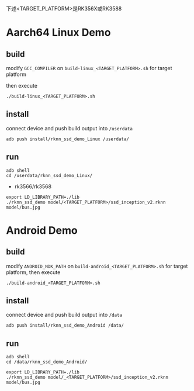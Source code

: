 下述<TARGET_PLATFORM>是RK356X或RK3588
# Aarch64 Linux Demo
## build

modify `GCC_COMPILER` on `build-linux_<TARGET_PLATFORM>.sh` for target platform

 then execute

```
./build-linux_<TARGET_PLATFORM>.sh
```

## install

connect device and push build output into `/userdata`

```
adb push install/rknn_ssd_demo_Linux /userdata/
```

## run

```
adb shell
cd /userdata/rknn_ssd_demo_Linux/
```

- rk3566/rk3568
```
export LD_LIBRARY_PATH=./lib
./rknn_ssd_demo model/<TARGET_PLATFORM>/ssd_inception_v2.rknn model/bus.jpg
```


# Android Demo
## build

modify `ANDROID_NDK_PATH` on `build-android_<TARGET_PLATFORM>.sh` for target platform, then execute

```
./build-android_<TARGET_PLATFORM>.sh
```

## install

connect device and push build output into `/data`

```
adb push install/rknn_ssd_demo_Android /data/
```

## run

```
adb shell
cd /data/rknn_ssd_demo_Android/
```

```
export LD_LIBRARY_PATH=./lib
./rknn_ssd_demo model/_<TARGET_PLATFORM>/ssd_inception_v2.rknn model/bus.jpg
```